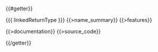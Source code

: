 {{#getter}}

{{{ linkedReturnType }}}
{{>name_summary}}
{{>features}}

{{>documentation}}
{{>source_code}}

{{/getter}}
